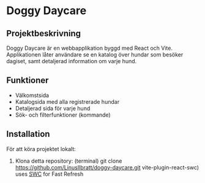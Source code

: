 # Doggy Daycare

## Projektbeskrivning
Doggy Daycare är en webbapplikation byggd med React och Vite. Applikationen låter användare se en katalog över hundar som besöker dagiset, samt detaljerad information om varje hund.

## Funktioner
- Välkomstsida
- Katalogsida med alla registrerade hundar
- Detaljerad sida för varje hund
- Sök- och filterfunktioner (kommande)

## Installation
För att köra projektet lokalt:

1. Klona detta repository:
   (terminal)
   git clone https://github.com/LinusIlbratt/doggy-daycare.git
vite-plugin-react-swc) uses [SWC](https://swc.rs/) for Fast Refresh
